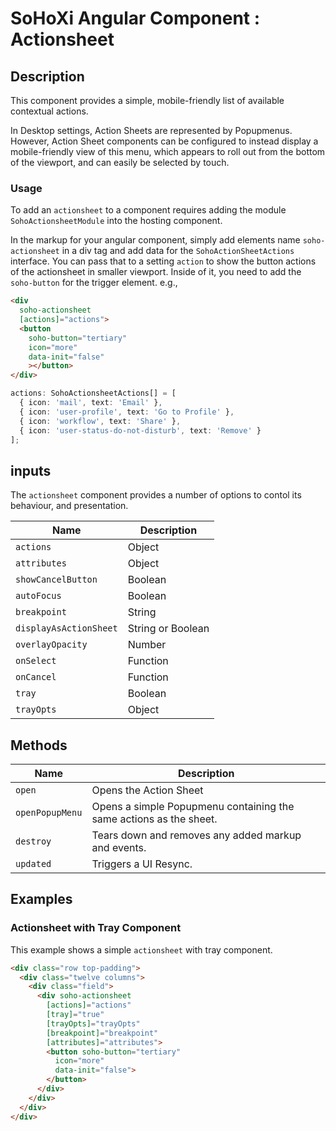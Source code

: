 # SoHoXi Angular Component : Actionsheet

## Description

This component provides a simple, mobile-friendly list of available contextual actions.

In Desktop settings, Action Sheets are represented by Popupmenus. However, Action Sheet components can be configured to instead display a mobile-friendly view of this menu, which appears to roll out from the bottom of the viewport, and can easily be selected by touch.

### Usage

To add an `actionsheet` to a component requires adding the module `SohoActionsheetModule` into the hosting component.

In the markup for your angular component, simply add elements name `soho-actionsheet` in a div tag and add data for the `SohoActionSheetActions` interface. You can pass that to a setting `action` to show the button actions of the actionsheet in smaller viewport. Inside of it, you need to add the `soho-button` for the trigger element. e.g.,

```html
<div
  soho-actionsheet
  [actions]="actions">
  <button
    soho-button="tertiary"
    icon="more"
    data-init="false"
    ></button>
</div>
```

```typescript
actions: SohoActionsheetActions[] = [
  { icon: 'mail', text: 'Email' },
  { icon: 'user-profile', text: 'Go to Profile' },
  { icon: 'workflow', text: 'Share' },
  { icon: 'user-status-do-not-disturb', text: 'Remove' }
];
```

## inputs

The `actionsheet` component provides a number of options to contol its behaviour, and presentation.

| Name | Description |
| --- | --- |
| `actions` | Object | Provides the data (`icon`, and `text`) of the action button. |
| `attributes` | Object | Add extra attributes like id's to the toast element. For example `attributes: { name: 'id', value: 'my-unique-id' }`. |
| `showCancelButton` | Boolean | Add an extra cancel button to the actionsheet. |
| `autoFocus` | Boolean | If false the focus will not focus the first list element. (At the cost of accessibility). |
| `breakpoint` | String | Ability to display the actionsheet define in the breakpoint option. See breakpoints in utils. |
| `displayAsActionSheet` | String or Boolean | It will shows the actionsheet on `responsive`, `always` or not (false). |
| `overlayOpacity` | Number | The opacity of the overlay. Default is `0.7`. |
| `onSelect` | Function | Callback, invoked when an action is clicked. |
| `onCancel` | Function | Callback, invoked when the cancel button is clicked. |
| `tray` | Boolean | If true, it will show the tray button on top of the button actions. |
| `trayOpts` | Object | Its the object of tray options that can be used to change the background color, text, and icon of the tray. |

## Methods

| Name | Description |
| --- | --- |
| `open` | Opens the Action Sheet |
| `openPopupMenu` | Opens a simple Popupmenu containing the same actions as the sheet. |
| `destroy` | Tears down and removes any added markup and events. |
| `updated` | Triggers a UI Resync. |

## Examples

### Actionsheet with Tray Component

This example shows a simple `actionsheet` with tray component.

```html
<div class="row top-padding">
  <div class="twelve columns">
    <div class="field">
      <div soho-actionsheet
        [actions]="actions"
        [tray]="true"
        [trayOpts]="trayOpts"
        [breakpoint]="breakpoint"
        [attributes]="attributes">
        <button soho-button="tertiary"
          icon="more"
          data-init="false">
        </button>
      </div>
    </div>
  </div>
</div>
```
